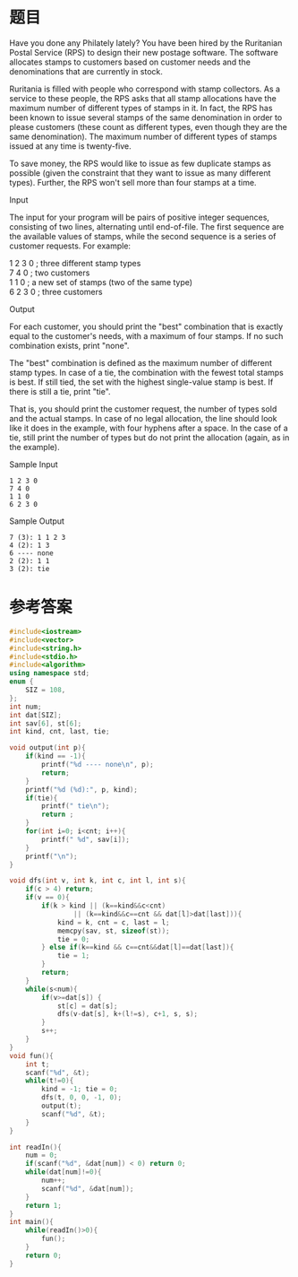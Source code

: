 # 题目
Have you done any Philately lately?
You have been hired by the Ruritanian Postal Service (RPS) to design their new postage software. The software allocates stamps to customers based on customer needs and the denominations that are currently in stock.

Ruritania is filled with people who correspond with stamp collectors. As a service to these people, the RPS asks that all stamp allocations have the maximum number of different types of stamps in it. In fact, the RPS has been known to issue several stamps of the same denomination in order to please customers (these count as different types, even though they are the same denomination). The maximum number of different types of stamps issued at any time is twenty-five.

To save money, the RPS would like to issue as few duplicate stamps as possible (given the constraint that they want to issue as many different types). Further, the RPS won't sell more than four stamps at a time.


Input

The input for your program will be pairs of positive integer sequences, consisting of two lines, alternating until end-of-file. The first sequence are the available values of stamps, while the second sequence is a series of customer requests. For example:

1 2 3 0 ; three different stamp types<br>
7 4 0 ; two customers<br>
1 1 0 ; a new set of stamps (two of the same type)<br>
6 2 3 0 ; three customers<br>


Output

For each customer, you should print the "best" combination that is exactly equal to the customer's needs, with a maximum of four stamps. If no such combination exists, print "none".

The "best" combination is defined as the maximum number of different stamp types. In case of a tie, the combination with the fewest total stamps is best. If still tied, the set with the highest single-value stamp is best. If there is still a tie, print "tie".

That is, you should print the customer request, the number of types sold and the actual stamps. In case of no legal allocation, the line should look like it does in the example, with four hyphens after a space. In the case of a tie, still print the number of types but do not print the allocation (again, as in the example).


Sample Input
```
1 2 3 0
7 4 0
1 1 0
6 2 3 0
```

Sample Output
```
7 (3): 1 1 2 3
4 (2): 1 3
6 ---- none
2 (2): 1 1
3 (2): tie
```
# 参考答案
```c++
#include<iostream>
#include<vector>
#include<string.h>
#include<stdio.h>
#include<algorithm>
using namespace std;
enum {
    SIZ = 108,
};
int num;
int dat[SIZ];
int sav[6], st[6];
int kind, cnt, last, tie;

void output(int p){
    if(kind == -1){
        printf("%d ---- none\n", p);
        return;
    }
    printf("%d (%d):", p, kind);
    if(tie){
        printf(" tie\n");
        return ;
    }
    for(int i=0; i<cnt; i++){
        printf(" %d", sav[i]);
    }
    printf("\n");
}

void dfs(int v, int k, int c, int l, int s){
    if(c > 4) return;
    if(v == 0){
        if(k > kind || (k==kind&&c<cnt) 
                || (k==kind&&c==cnt && dat[l]>dat[last])){
            kind = k, cnt = c, last = l;
            memcpy(sav, st, sizeof(st));
            tie = 0;
        } else if(k==kind && c==cnt&&dat[l]==dat[last]){
            tie = 1;
        }
        return;
    }
    while(s<num){
        if(v>=dat[s]) {
            st[c] = dat[s];
            dfs(v-dat[s], k+(l!=s), c+1, s, s);
        }
        s++;
    }
}
void fun(){
    int t;
    scanf("%d", &t);
    while(t!=0){
        kind = -1; tie = 0;
        dfs(t, 0, 0, -1, 0);
        output(t);
        scanf("%d", &t);
    }
}

int readIn(){
    num = 0;
    if(scanf("%d", &dat[num]) < 0) return 0;
    while(dat[num]!=0){
        num++;
        scanf("%d", &dat[num]);
    }
    return 1;
}
int main(){
    while(readIn()>0){
        fun();
    }
    return 0;
}

